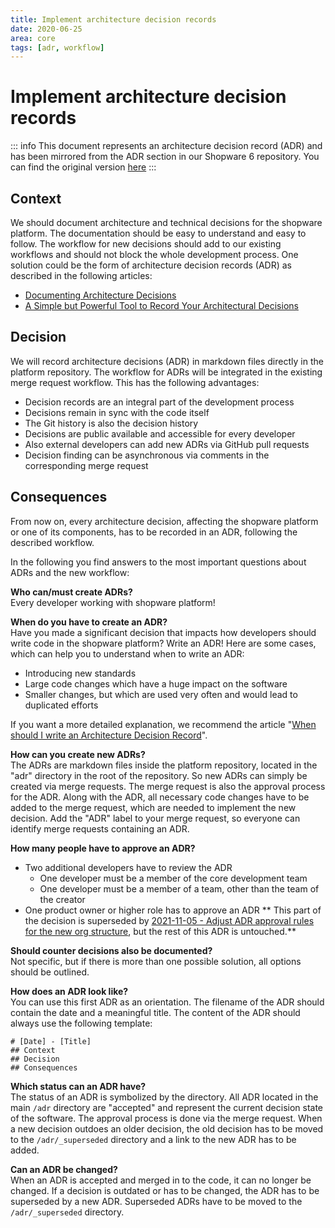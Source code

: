 ```yaml
---
title: Implement architecture decision records
date: 2020-06-25
area: core
tags: [adr, workflow]
---
```


# Implement architecture decision records

::: info
This document represents an architecture decision record (ADR) and has been mirrored from the ADR section in our Shopware 6 repository.
You can find the original version [here](https://github.com/shopware/shopware/blob/trunk/adr/2020-06-25-implement-architecture-decision-records.md)
:::

## Context
We should document architecture and technical decisions for the shopware platform. The documentation should be easy to understand and easy to follow. The workflow for new decisions should add to our existing workflows and should not block the whole development process. One solution could be the form of architecture decision records (ADR) as described in the following articles:

*  [Documenting Architecture Decisions](http://thinkrelevance.com/blog/2011/11/15/documenting-architecture-decisions)
*  [A Simple but Powerful Tool to Record Your Architectural Decisions](https://medium.com/better-programming/here-is-a-simple-yet-powerful-tool-to-record-your-architectural-decisions-5fb31367a7da)

## Decision
We will record architecture decisions (ADR) in markdown files directly in the platform repository. The workflow for ADRs will be integrated in the existing merge request workflow. This has the following advantages:

*  Decision records are an integral part of the development process
*  Decisions remain in sync with the code itself
*  The Git history is also the decision history
*  Decisions are public available and accessible for every developer
*  Also external developers can add new ADRs via GitHub pull requests
*  Decision finding can be asynchronous via comments in the corresponding merge request

## Consequences
From now on, every architecture decision, affecting the shopware platform or one of its components, has to be recorded in an ADR, following the described workflow.

In the following you find answers to the most important questions about ADRs and the new workflow:

**Who can/must create ADRs?**   
Every developer working with shopware platform!

**When do you have to create an ADR?**  
Have you made a significant decision that impacts how developers should write code in the shopware platform? Write an ADR! Here are some cases, which can help you to understand when to write an ADR:

*  Introducing new standards
*  Large code changes which have a huge impact on the software
*  Smaller changes, but which are used very often and would lead to duplicated efforts 

If you want a more detailed explanation, we recommend the article "[When should I write an Architecture Decision Record](https://engineering.atspotify.com/2020/04/14/when-should-i-write-an-architecture-decision-record/)".

**How can you create new ADRs?**  
The ADRs are markdown files inside the platform repository, located in the "adr" directory in the root of the repository. So new ADRs can simply be created via merge requests. The merge request is also the approval process for the ADR. Along with the ADR, all necessary code changes have to be added to the merge request, which are needed to implement the new decision. Add the "ADR" label to your merge request, so everyone can identify merge requests containing an ADR.  

**How many people have to approve an ADR?**  
* Two additional developers have to review the ADR
   *  One developer must be a member of the core development team
   *  One developer must be a member of a team, other than the team of the creator
* One product owner or higher role has to approve an ADR
** This part of the decision is superseded by [2021-11-05 - Adjust ADR approval rules for the new org structure](2021-11-05-adjust-adr-approval-rules), but the rest of this ADR is untouched.**

**Should counter decisions also be documented?**   
Not specific, but if there is more than one possible solution, all options should be outlined.

**How does an ADR look like?**  
You can use this first ADR as an orientation. The filename of the ADR should contain the date and a meaningful title. The content of the ADR should always use the following template:
```
# [Date] - [Title]
## Context
## Decision
## Consequences
```

**Which status can an ADR have?**  
The status of an ADR is symbolized by the directory. All ADR located in the main `/adr` directory are "accepted" and represent the current decision state of the software. The approval process is done via the merge request. When a new decision outdoes an older decision, the old decision has to be moved to the `/adr/_superseded` directory and a link to the new ADR has to be added.

**Can an ADR be changed?**  
When an ADR is accepted and merged in to the code, it can no longer be changed. If a decision is outdated or has to be changed, the ADR has to be superseded by a new ADR. Superseded ADRs have to be moved to the `/adr/_superseded` directory.
